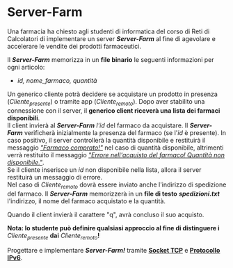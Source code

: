 # Server-Farm
Una farmacia ha chiesto agli studenti di informatica del corso di Reti di Calcolatori di implementare un server **_Server-Farm_** al fine di agevolare e accelerare le vendite dei prodotti farmaceutici.

Il **_Server-Farm_** memorizza in un **file binario** le seguenti informazioni per ogni articolo:
- _id, nome_farmaco, quantità_

Un generico cliente potrà decidere se acquistare un prodotto in presenza (_Cliente<sub>presente</sub>_) o tramite app (_Cliente<sub>remoto</sub>_). Dopo aver stabilito una connessione con il server, il **generico client riceverà una lista dei farmaci disponibili**.<br>
Il client invierà al **_Server-Farm_** _l'id_ del farmaco da acquistare. Il **_Server-Farm_** verificherà inizialmente la presenza del farmaco (se l'_id_ è presente). In caso positivo, il server controllerà la quantità disponibile e restituirà il messaggio <ins>_"Farmaco comprato!"_</ins> nel caso di quantità disponibile, altrimenti verrà restituito il messaggio <ins>_"Errore nell'acquisto del farmaco! Quantità non disponibile."_</ins>.<br>
Se il cliente inserisce un _id_ non disponibile nella lista, allora il server restituirà un messaggio di errore.<br>
Nel caso di _Cliente<sub>remoto</sub>_ dovrà essere inviato anche l'indirizzo di spedizione del farmaco. Il **_Server-Farm_** memorizzerà in un **file di testo** **_spedizioni.txt_** l'indirizzo, il nome del farmaco acquistato e la quantità.<br>

Quando il client invierà il carattere "q", avrà concluso il suo acquisto.

**Nota: lo studente può definire qualsiasi approccio al fine di distinguere i** _Cliente<sub>presente</sub>_ **dai** _Cliente<sub>remoto</sub>_**!**

Progettare e implementare **_Server-Farm!_** tramite **<ins>Socket TCP</ins>** e **<ins>Protocollo IPv6</ins>**.